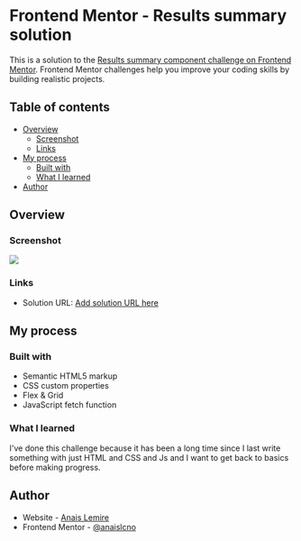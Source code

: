 # Frontend Mentor - Results summary solution

This is a solution to the [Results summary component challenge on Frontend Mentor](https://www.frontendmentor.io/challenges/results-summary-component-CE_K6s0maV). Frontend Mentor challenges help you improve your coding skills by building realistic projects.

## Table of contents

- [Overview](#overview)
  - [Screenshot](#screenshot)
  - [Links](#links)
- [My process](#my-process)
  - [Built with](#built-with)
  - [What I learned](#what-i-learned)
- [Author](#author)

## Overview

### Screenshot

![](./images/finished-screen-3.png)

### Links

- Solution URL: [Add solution URL here](https://github.com/anaislcno/Result-Summary-Component)

## My process

### Built with

- Semantic HTML5 markup
- CSS custom properties
- Flex & Grid
- JavaScript fetch function

### What I learned

I've done this challenge because it has been a long time since I last write something with just HTML and CSS and Js and I want to get back to basics before making progress.

## Author

- Website - [Anais Lemire](https://anaislemire.vercel.app/)
- Frontend Mentor - [@anaislcno](https://www.frontendmentor.io/profile/anaislcno)
